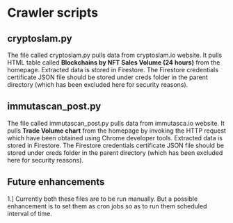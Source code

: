 # Crawler scripts

## cryptoslam.py

The file called cryptoslam.py pulls data from cryptoslam.io website.
It pulls HTML table called **Blockchains by NFT Sales Volume (24 hours)** from the homepage. 
Extracted data is stored in Firestore.
The Firestore credentials certificate JSON file should be stored under creds folder in the parent directory (which has been excluded here for security reasons).


## immutascan_post.py

The file called immutascan_post.py pulls data from immutasca.io website.
It pulls **Trade Volume chart** from the homepage by invoking the HTTP request which have been obtained using Chrome developer tools. 
Extracted data is stored in Firestore.
The Firestore credentials certificate JSON file should be stored under creds folder in the parent directory (which has been excluded here for security reasons).

## Future enhancements

1.] Currently both these files are to be run manually. But a possible enhancement is to set them as cron jobs so as to run them scheduled interval of time.
